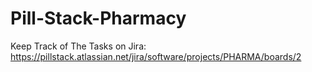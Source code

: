 # Pill-Stack-Pharmacy

Keep Track of The Tasks on Jira: https://pillstack.atlassian.net/jira/software/projects/PHARMA/boards/2
